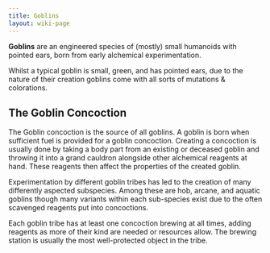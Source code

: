 ```yaml
---
title: Goblins
layout: wiki-page
---
```


**Goblins** are an engineered species of (mostly) small humanoids with pointed ears, born from early alchemical experimentation.

Whilst a typical goblin is small, green, and has pointed ears, due to the nature of their creation goblins come with all sorts of mutations & colorations.

## The Goblin Concoction
The Goblin concoction is the source of all goblins. A goblin is born when sufficient fuel is provided for a goblin concoction. Creating a concoction is usually done by taking a body part from an existing or deceased goblin and throwing it into a grand cauldron alongside other alchemical reagents at hand. These reagents then affect the properties of the created goblin. 

Experimentation by different goblin tribes has led to the creation of many differently aspected subspecies. Among these are hob, arcane, and aquatic goblins though many variants within each sub-species exist due to the often scavenged reagents put into concoctions.

Each goblin tribe has at least one concoction brewing at all times, adding reagents as more of their kind are needed or resources allow. The brewing station is usually the most well-protected object in the tribe.
